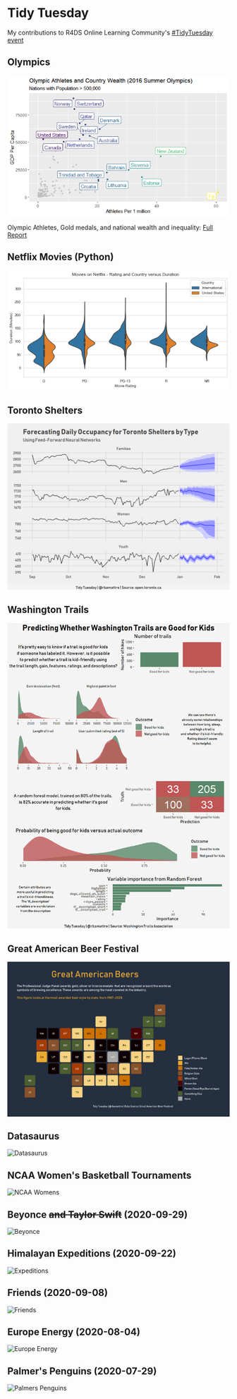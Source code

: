# Tidy Tuesday

My contributions to R4DS Online Learning Community's [#TidyTuesday event](https://github.com/rfordatascience/tidytuesday)

## Olympics

![Olympics](https://github.com/bamattre/tidytuesday/blob/master/images/tidytuesday_2021-07-27_olympics_athletes_wealth.png)

Olympic Athletes, Gold medals, and national wealth and inequality: [Full Report](https://htmlpreview.github.io/?https://github.com/bamattre/tidytuesday/blob/master/images/tidytuesday_2021-07-27_olympics.html)

## Netflix Movies (Python)

![Netflix Movies](https://github.com/bamattre/tidytuesday/blob/master/images/2021-04-20%20netflix%20movies.png)

## Toronto Shelters

![Toronto Shelters](https://github.com/bamattre/tidytuesday/blob/master/2020-12-01%20toronto%20shelters.png)

## Washington Trails

![Washington Trails](https://github.com/bamattre/tidytuesday/blob/master/2020-11-24%20washington%20trails.png)

## Great American Beer Festival

![Beer](https://github.com/bamattre/tidytuesday/blob/master/2020-10-20%20beer.png)

## Datasaurus

![Datasaurus](https://github.com/bamattre/tidytuesday/blob/master/2020-10-13%20datasaurus.gif)

## NCAA Women's Basketball Tournaments

![NCAA Womens](https://github.com/bamattre/tidytuesday/blob/master/2020-10-06%20ncaa%20womens%20basketball.png)

## Beyonce ~~and Taylor Swift~~ (2020-09-29)

![Beyonce](https://github.com/bamattre/tidytuesday/blob/master/2020-09-29%20beyonce.png)

## Himalayan Expeditions (2020-09-22)

![Expeditions](https://github.com/bamattre/tidytuesday/blob/master/2020-09-22_himalayan_exp_v2.png)

## Friends (2020-09-08)

![Friends](https://github.com/bamattre/tidytuesday/blob/master/2020-09-08%20Friends.png)

## Europe Energy (2020-08-04)

![Europe Energy](https://github.com/bamattre/tidytuesday/blob/master/2020-08-04%20European%20Energy%20Production.gif)

## Palmer's Penguins (2020-07-29)

![Palmers Penguins](https://github.com/bamattre/tidytuesday/blob/master/2020-07-29_palmer_penguins.png)
